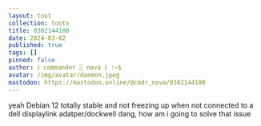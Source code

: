 ```yaml
---
layout: toot
collection: toots
title: 0302144100
date: 2024-03-02
published: true
tags: []
pinned: false
author: ⸸ commander ░ nova ⸸ :~$
avatar: /img/avatar/daemon.jpeg
mastodon: https://mastodon.online/@cmdr_nova/0302144100
---
```


yeah Debian 12 totally stable and not freezing up when not connected to a dell displaylink adatper/dockwell dang, how am i going to solve that issue
